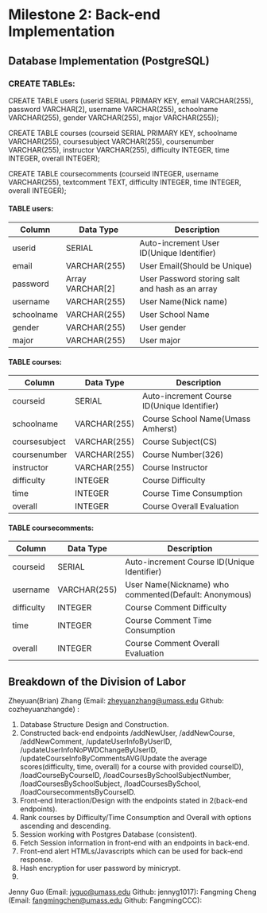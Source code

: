 # Milestone 2: Back-end Implementation
## Database Implementation (PostgreSQL)
### CREATE TABLEs:
CREATE TABLE users (userid SERIAL PRIMARY KEY, email VARCHAR(255), password VARCHAR[2], username VARCHAR(255), schoolname VARCHAR(255), gender VARCHAR(255), major VARCHAR(255));

CREATE TABLE courses (courseid SERIAL PRIMARY KEY, schoolname VARCHAR(255), coursesubject VARCHAR(255), coursenumber VARCHAR(255), instructor VARCHAR(255), difficulty INTEGER, time INTEGER, overall INTEGER);

CREATE TABLE coursecomments (courseid INTEGER, username VARCHAR(255), textcomment TEXT, difficulty INTEGER, time INTEGER, overall INTEGER);
#### TABLE users:
| Column | Data Type | Description |  
|--------------|-----------|--------------------------|  
| userid | SERIAL | Auto-increment User ID(Unique Identifier) |  
| email | VARCHAR(255) | User Email(Should be Unique) |
| password | Array VARCHAR[2] | User Password storing salt and hash as an array |
| username | VARCHAR(255) | User Name(Nick name) |
| schoolname | VARCHAR(255) | User School Name |
| gender | VARCHAR(255) | User gender |
| major | VARCHAR(255) | User major |

#### TABLE courses:
| Column | Data Type | Description |  
|--------------|-----------|--------------------------|  
| courseid | SERIAL | Auto-increment Course ID(Unique Identifier) |  
| schoolname | VARCHAR(255) | Course School Name(Umass Amherst) |
| coursesubject | VARCHAR(255) | Course Subject(CS) |
| coursenumber | VARCHAR(255) | Course Number(326) |
| instructor | VARCHAR(255) | Course Instructor |
| difficulty | INTEGER | Course Difficulty |
| time | INTEGER | Course Time Consumption |
| overall | INTEGER | Course Overall Evaluation |

#### TABLE coursecomments:
| Column | Data Type | Description |  
|--------------|-----------|--------------------------|  
| courseid | SERIAL | Auto-increment Course ID(Unique Identifier) |  
| username | VARCHAR(255) | User Name(Nickname) who commented(Default: Anonymous) |
| difficulty | INTEGER | Course Comment Difficulty |
| time | INTEGER | Course Comment Time Consumption |
| overall | INTEGER | Course Comment Overall Evaluation |

## Breakdown of the Division of Labor

Zheyuan(Brian) Zhang (Email: zheyuanzhang@umass.edu Github: cozheyuanzhangde) :

 1. Database Structure Design and Construction.
 2. Constructed back-end endpoints /addNewUser, /addNewCourse, /addNewComment, /updateUserInfoByUserID, /updateUserInfoNoPWDChangeByUserID, /updateCourseInfoByCommentsAVG(Update the average scores(difficulty, time, overall) for a course with provided courseID), /loadCourseByCourseID, /loadCoursesBySchoolSubjectNumber, /loadCoursesBySchoolSubject, /loadCoursesBySchool, /loadCoursecommentsByCourseID.
 3. Front-end Interaction/Design with the endpoints stated in 2(back-end endpoints).
 4. Rank courses by Difficulty/Time Consumption and Overall with options ascending and descending.
 5. Session working with Postgres Database (consistent).
 6. Fetch Session information in front-end with an endpoints in back-end.
 7. Front-end alert HTMLs/Javascripts which can be used for back-end response.
 8. Hash encryption for user password by minicrypt.
 9. 
Jenny Guo (Email: jyguo@umass.edu Github: jennyg1017):
Fangming Cheng (Email: fangmingchen@umass.edu Github: FangmingCCC):